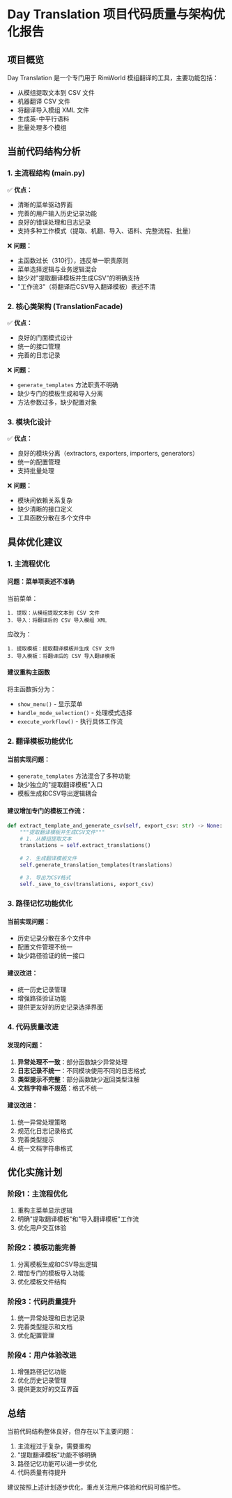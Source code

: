 # Day Translation 项目代码质量与架构优化报告

## 项目概览
Day Translation 是一个专门用于 RimWorld 模组翻译的工具，主要功能包括：
- 从模组提取文本到 CSV 文件
- 机器翻译 CSV 文件
- 将翻译导入模组 XML 文件
- 生成英-中平行语料
- 批量处理多个模组

## 当前代码结构分析

### 1. 主流程结构 (main.py)
✅ **优点：**
- 清晰的菜单驱动界面
- 完善的用户输入历史记录功能
- 良好的错误处理和日志记录
- 支持多种工作模式（提取、机翻、导入、语料、完整流程、批量）

❌ **问题：**
- 主函数过长（310行），违反单一职责原则
- 菜单选择逻辑与业务逻辑混合
- 缺少对"提取翻译模板并生成CSV"的明确支持
- "工作流3"（将翻译后CSV导入翻译模板）表述不清

### 2. 核心类架构 (TranslationFacade)
✅ **优点：**
- 良好的门面模式设计
- 统一的接口管理
- 完善的日志记录

❌ **问题：**
- `generate_templates` 方法职责不明确
- 缺少专门的模板生成和导入分离
- 方法参数过多，缺少配置对象

### 3. 模块化设计
✅ **优点：**
- 良好的模块分离（extractors, exporters, importers, generators）
- 统一的配置管理
- 支持批量处理

❌ **问题：**
- 模块间依赖关系复杂
- 缺少清晰的接口定义
- 工具函数分散在多个文件中

## 具体优化建议

### 1. 主流程优化

#### 问题：菜单项表述不准确
当前菜单：
```
1. 提取：从模组提取文本到 CSV 文件
3. 导入：将翻译后的 CSV 导入模组 XML
```

应改为：
```
1. 提取模板：提取翻译模板并生成 CSV 文件
3. 导入模板：将翻译后的 CSV 导入翻译模板
```

#### 建议重构主函数
将主函数拆分为：
- `show_menu()` - 显示菜单
- `handle_mode_selection()` - 处理模式选择
- `execute_workflow()` - 执行具体工作流

### 2. 翻译模板功能优化

#### 当前实现问题：
- `generate_templates` 方法混合了多种功能
- 缺少独立的"提取翻译模板"入口
- 模板生成和CSV导出逻辑耦合

#### 建议增加专门的模板工作流：
```python
def extract_template_and_generate_csv(self, export_csv: str) -> None:
    """提取翻译模板并生成CSV文件"""
    # 1. 从模组提取文本
    translations = self.extract_translations()
    
    # 2. 生成翻译模板文件
    self.generate_translation_templates(translations)
    
    # 3. 导出为CSV格式
    self._save_to_csv(translations, export_csv)
```

### 3. 路径记忆功能优化

#### 当前实现问题：
- 历史记录分散在多个文件中
- 配置文件管理不统一
- 缺少路径验证的统一接口

#### 建议改进：
- 统一历史记录管理
- 增强路径验证功能
- 提供更友好的历史记录选择界面

### 4. 代码质量改进

#### 发现的问题：
1. **异常处理不一致**：部分函数缺少异常处理
2. **日志记录不统一**：不同模块使用不同的日志格式
3. **类型提示不完整**：部分函数缺少返回类型注解
4. **文档字符串不规范**：格式不统一

#### 建议改进：
1. 统一异常处理策略
2. 规范化日志记录格式
3. 完善类型提示
4. 统一文档字符串格式

## 优化实施计划

### 阶段1：主流程优化
1. 重构主菜单显示逻辑
2. 明确"提取翻译模板"和"导入翻译模板"工作流
3. 优化用户交互体验

### 阶段2：模板功能完善
1. 分离模板生成和CSV导出逻辑
2. 增加专门的模板导入功能
3. 优化模板文件结构

### 阶段3：代码质量提升
1. 统一异常处理和日志记录
2. 完善类型提示和文档
3. 优化配置管理

### 阶段4：用户体验改进
1. 增强路径记忆功能
2. 优化历史记录管理
3. 提供更友好的交互界面

## 总结

当前代码结构整体良好，但存在以下主要问题：
1. 主流程过于复杂，需要重构
2. "提取翻译模板"功能不够明确
3. 路径记忆功能可以进一步优化
4. 代码质量有待提升

建议按照上述计划逐步优化，重点关注用户体验和代码可维护性。
